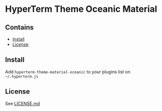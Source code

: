 # HyperTerm Theme Oceanic Material

## Contains

- [Install](#install)
- [License](#license)

## Install

Add `hyperterm-theme-material-oceanic` to your plugins list on `~/.hyperterm.js`

## License

See [LICENSE.md](./LICENSE.md)
